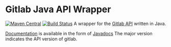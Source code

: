 # Gitlab Java API Wrapper

[![Maven Central](https://img.shields.io/maven-central/v/org.gitlab/java-gitlab-api.svg)](http://mvnrepository.com/artifact/org.gitlab/java-gitlab-api)
[![Build Status](https://travis-ci.org/swapnilgangrade01/java-gitlab-api.svg?branch=master)](https://travis-ci.org/swapnilgangrade01/java-gitlab-api)
A wrapper for the [Gitlab API](https://gitlab.org) written in Java.

[Documentation](https://timols.github.io/java-gitlab-api) is available in the form of [Javadocs](https://timols.github.io/java-gitlab-api)
The major version indicates the API version of gitlab.
